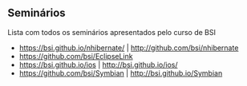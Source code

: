 ## Seminários

Lista com todos os seminários apresentados pelo curso de BSI

* https://bsi.github.io/nhibernate/ | http://github.com/bsi/nhibernate
* https://github.com/bsi/EclipseLink
* https://bsi.github.io/ios | http://bsi.github.io/ios/
* https://github.com/bsi/Symbian | http://bsi.github.io/Symbian
